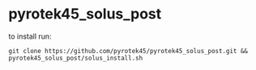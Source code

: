 # pyrotek45_solus_post

to install run:

`git clone https://github.com/pyrotek45/pyrotek45_solus_post.git && pyrotek45_solus_post/solus_install.sh`
